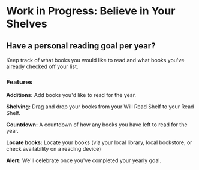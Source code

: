# Work in Progress: Believe in Your Shelves

## Have a personal reading goal per year?

Keep track of what books you would like to read and what books you've already checked off your list.

### Features
**Additions:** Add books you'd like to read for the year.

**Shelving:** Drag and drop your books from your Will Read Shelf to your Read Shelf.

**Countdown:** A countdown of how any books you have left to read for the year.

**Locate books:** Locate your books (via your local library, local bookstore, or check availability on a reading device)

**Alert:** We'll celebrate once you've completed your yearly goal.
